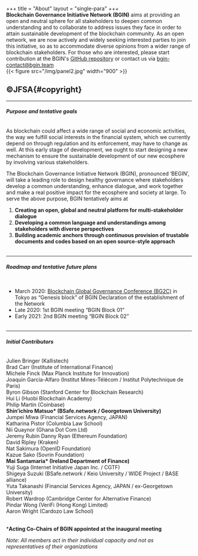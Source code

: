 +++
title = "About"
layout = "single-para"
+++
&emsp;  
**Blockchain Governance Initiative Network (BGIN)** aims at providing an open and neutral sphere for all stakeholders to deepen common understanding and to collaborate to address issues they face in order to attain sustainable development of the blockchain community. As an open network, we are now actively and widely seeking interested parties to join this initiative, so as to accommodate diverse opinions from a wider range of blockchain stakeholders. For those who are interested, please start contribution at the BGIN's [GitHub repository](https://github.com/bgin-global) or contact us via  bgin-contact@bgin.team  &emsp;
&emsp;  
{{< figure src="/img/panel2.jpg" width="900" >}}

## ©JFSA{#copyright}

---

#### ***Purpose and tentative goals***

&thinsp;  
As blockchain could affect a wide range of social and economic activities, the way we fulfill social interests in the financial system, which we currently depend on through regulation and its enforcement, may have to change as well. At this early stage of development, we ought to start designing a new mechanism to ensure the sustainable development of our new ecosphere by involving various stakeholders. 

The Blockchain Governance Initiative Network (BGIN), pronounced ‘BEGIN’, will take a leading role to design healthy governance where stakeholders develop a common understanding, enhance dialogue, and work together and make a real positive impact for the ecosphere and society at large.
To serve the above purpose, BGIN tentatively aims at

1. **Creating an open, global and neutral platform for multi-stakeholder dialogue**  
2. **Developing a common language and understandings among stakeholders with diverse perspectives**  
3. **Building academic anchors through continuous provision of trustable documents and codes based on an open source-style approach**&emsp;  
&emsp;

---

#### ***Roadmap and tentative future plans***

&thinsp;
- March 2020: [Blockchain Global Governance Conference (BG2C)](https://www.bg2c.net/en_panel_discussion.html) in Tokyo as “Genesis block” of BGIN Declaration of the establishment of the Network
- Late  2020: 1st BGIN meeting “BGIN Block 01”
- Early 2021: 2nd BGIN meeting “BGIN Block 02” &emsp;  
&emsp;

---

#### ***Initial Contributors***

&emsp;  
Julien Bringer (Kallistech)  
Brad Carr (Institute of International Finance)  
Michele Finck (Max Planck Institute for Innovation)  
Joaquin Garcia-Alfaro (Institut Mines-Télécom / Institut Polytechnique de Paris)  
Byron Gibson (Stanford Center for Blockchain Research)  
Hui Li (Huobi Blockchain Academy)  
Philip Martin (Coinbase)  
**Shin’ichiro Matsuo\* (BSafe.network / Georgetown University)**  
Jumpei Miwa (Financial Services Agency, JAPAN)  
Katharina Pistor (Columbia Law School)  
Nii Quaynor (Ghana Dot Com Ltd)  
Jeremy Rubin
Danny Ryan (Ethereum Foundation)  
David Ripley (Kraken)  
Nat Sakimura (OpenID Foundation)  
Kazue Sako (Sovrin Foundation)  
**Mai Santamaria\* (Ireland Department of Finance)**  
Yuji Suga (Internet Initiative Japan Inc. / CGTF)  
Shigeya Suzuki (BSafe.network / Keio University / WIDE Project / BASE alliance)  
Yuta Takanashi (Financial Services Agency, JAPAN / ex-Georgetown University)  
Robert Wardrop (Cambridge Center for Alternative Finance)  
Pindar Wong (VeriFi (Hong Kong) Limited)  
Aaron Wright (Cardozo Law School)  
&nbsp;

***Acting Co-Chairs of BGIN appointed at the inaugural meeting**  

*Note: All members act in their individual capacity and not as representatives of their organizations*
